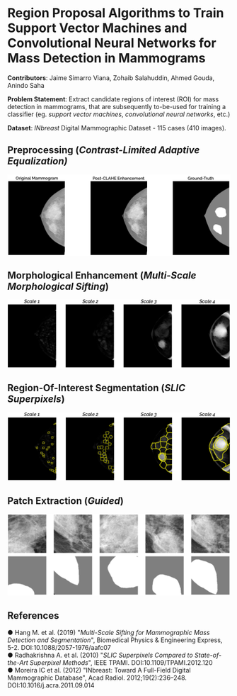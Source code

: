 # Region Proposal Algorithms to Train Support Vector Machines and Convolutional Neural Networks for Mass Detection in Mammograms

**Contributors**: Jaime Simarro Viana, Zohaib Salahuddin, Ahmed Gouda, Anindo Saha  

**Problem Statement**: Extract candidate regions of interest (ROI) for mass detection in mammograms, that are subsequently to-be-used for training a classifier (eg. *support vector machines*, *convolutional neural networks*, etc.) 
 
**Dataset**: *INbreast* Digital Mammographic Dataset - 115 cases (410 images).
 
## Preprocessing (*Contrast-Limited Adaptive Equalization)*
![Preprocessing](reports/images/preprocessing.png)
   
     
## Morphological Enhancement (*Multi-Scale Morphological Sifting*)  
![MMS](reports/images/mms.png)

    
## Region-Of-Interest Segmentation (*SLIC Superpixels*) 
![SLIC Superpixels](reports/images/slic.png) 
 

## Patch Extraction (*Guided*)
![Patch Extraction](reports/images/patch.png) 

## References
● Hang M. et al. (2019) "*Multi-Scale Sifting for Mammographic Mass Detection and Segmentation*", Biomedical Physics & Engineering Express, 5-2. DOI:10.1088/2057-1976/aafc07  
● Radhakrishna A. et al. (2010) "*SLIC Superpixels Compared to State-of-the-Art Superpixel Methods*", IEEE TPAMI. DOI:10.1109/TPAMI.2012.120  
● Moreira IC et al. (2012) "INbreast: Toward A Full-Field Digital Mammographic Database", Acad Radiol. 2012;19(2):236–248. DOI:10.1016/j.acra.2011.09.014
